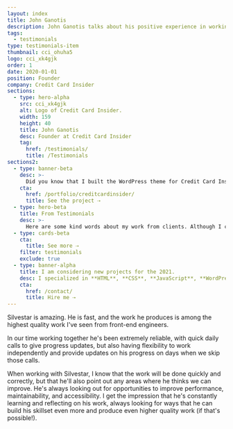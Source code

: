 ```yaml
---
layout: index
title: John Ganotis
description: John Ganotis talks about his positive experience in working with Silvestar Bistrović.
tags:
  - testimonials
type: testimonials-item
thumbnail: cci_ohuha5
logo: cci_xk4gjk
order: 1
date: 2020-01-01
position: Founder
company: Credit Card Insider
sections:
  - type: hero-alpha
    src: cci_xk4gjk
    alt: Logo of Credit Card Insider.
    width: 159
    height: 40
    title: John Ganotis
    desc: Founder at Credit Card Insider
    tag:
      href: /testimonials/
      title: /Testimonials
sections2:
  - type: banner-beta
    desc: >-
      Did you know that I built the WordPress theme for Credit Card Insider site?
    cta:
      href: /portfolio/creditcardinsider/
      title: See the project ⇢
  - type: hero-beta
    title: From Testimonials
    desc: >-
      Here are some kind words about my work from clients. Although I collaborated with clients from more than 10 countries, most of them come from **The United States**.
  - type: cards-beta
    cta:
      title: See more ⇢
    filter: testimonials
    exclude: true
  - type: banner-alpha
    title: I am considering new projects for the 2021.
    desc: I specialized in **HTML**, **CSS**, **JavaScript**, **WordPress**, **Shopify**, and **JAMstack** technologies.
    cta:
      href: /contact/
      title: Hire me ⇢
---
```


Silvestar is amazing. He is fast, and the work he produces is among the highest quality work I've seen from front-end engineers.

In our time working together he's been extremely reliable, with quick daily calls to give progress updates, but also having flexibility to work independently and provide updates on his progress on days when we skip those calls.

When working with Silvestar, I know that the work will be done quickly and correctly, but that he'll also point out any areas where he thinks we can improve. He's always looking out for opportunities to improve performance, maintainability, and accessibility. I get the impression that he's constantly learning and reflecting on his work, always looking for ways that he can build his skillset even more and produce even higher quality work (if that's possible!).
